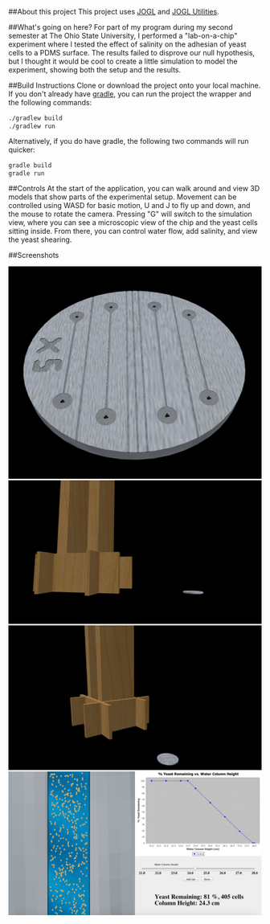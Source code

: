 ##About this project
This project uses [JOGL](https://www.jogamp.org) and [JOGL Utilities](https://github.com/dannyflax/JOGL-Utilities/).

##What's going on here?
For part of my program during my second semester at The Ohio State University, I performed a "lab-on-a-chip" experiment where I tested the effect of salinity on the adhesian of yeast cells to a PDMS surface. The results failed to disprove our null hypothesis, but I thought it would be cool to create a little simulation to model the experiment, showing both the setup and the results. 

##Build Instructions
Clone or download the project onto your local machine. If you don't already have [gradle](https://gradle.org), you can run the project the wrapper and the following commands:
```
./gradlew build
./gradlew run
```
Alternatively, if you do have gradle, the following two commands will run quicker:
```
gradle build
gradle run
```

##Controls
At the start of the application, you can walk around and view 3D models that show parts of the experimental setup. Movement can be controlled using WASD for basic motion, U and J to fly up and down, and the mouse to rotate the camera. Pressing "G" will switch to the simulation view, where you can see a microscopic view of the chip and the yeast cells sitting inside. From there, you can control water flow, add salinity, and view the yeast shearing.

##Screenshots

![The Chip](https://github.com/dannyflax/Microfluidics-Simulation/blob/master/Screenshots/shot1.png)
![Tower and chip close](https://github.com/dannyflax/Microfluidics-Simulation/blob/master/Screenshots/shot2.png)
![Tower and chip far](https://github.com/dannyflax/Microfluidics-Simulation/blob/master/Screenshots/shot4.png)
![Yeast Shearing Simulation](https://github.com/dannyflax/Microfluidics-Simulation/blob/master/Screenshots/shot3.png)
